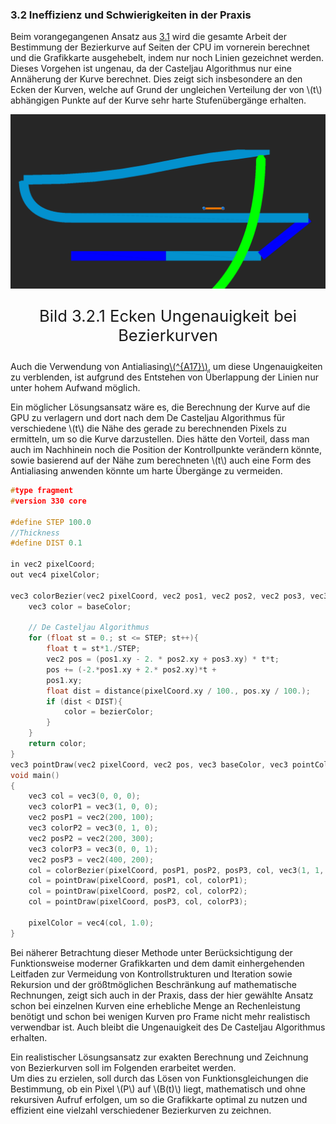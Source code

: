 ### 3.2 Ineffizienz und Schwierigkeiten in der Praxis

Beim vorangegangenen Ansatz aus [3.1](./Anwendung.md) wird die gesamte Arbeit der Bestimmung der Bezierkurve auf Seiten der CPU im vornerein berechnet und die Grafikkarte ausgehebelt, indem nur noch Linien gezeichnet werden. Dieses Vorgehen ist ungenau, da der Casteljau Algorithmus nur eine Annäherung der Kurve berechnet. Dies zeigt sich insbesondere an den Ecken der Kurven, welche auf Grund der ungleichen Verteilung der von \\(t\\) abhängigen Punkte auf der Kurve sehr harte Stufenübergänge erhalten. 

![Ecken ungenauigkeit bei Bezierkurven](../img/RailwayEdgeDistortion.png)
<p style="text-align: center; font-size: 1.6rem;">Bild 3.2.1 Ecken Ungenauigkeit bei Bezierkurven</p>

Auch die Verwendung von Antialiasing[\\(^{A17}\\)](../links.md#a17), um diese Ungenauigkeiten zu verblenden, ist aufgrund des Entstehen von Überlappung der Linien nur unter hohem Aufwand möglich. 

Ein möglicher Lösungsansatz wäre es, die Berechnung der Kurve auf die GPU zu verlagern und dort nach dem De Casteljau Algorithmus für verschiedene \\(t\\) die Nähe des gerade zu berechnenden Pixels zu ermitteln, um so die Kurve darzustellen. Dies hätte den Vorteil, dass man auch im Nachhinein noch die Position der Kontrollpunkte verändern könnte, sowie basierend auf der Nähe zum berechneten \\(t\\) auch eine Form des Antialiasing anwenden könnte um harte Übergänge zu vermeiden.

```cpp
#type fragment
#version 330 core

#define STEP 100.0
//Thickness
#define DIST 0.1

in vec2 pixelCoord;
out vec4 pixelColor;

vec3 colorBezier(vec2 pixelCoord, vec2 pos1, vec2 pos2, vec2 pos3, vec3 baseColor, vec3 bezierColor){
    vec3 color = baseColor;

    // De Casteljau Algorithmus
    for (float st = 0.; st <= STEP; st++){
        float t = st*1./STEP;
        vec2 pos = (pos1.xy - 2. * pos2.xy + pos3.xy) * t*t;
        pos += (-2.*pos1.xy + 2.* pos2.xy)*t +
        pos1.xy;
        float dist = distance(pixelCoord.xy / 100., pos.xy / 100.);
        if (dist < DIST){
            color = bezierColor;
        }
    }
    return color;
}
vec3 pointDraw(vec2 pixelCoord, vec2 pos, vec3 baseColor, vec3 pointColor){...}//SDFCircleFunc
void main()
{
    vec3 col = vec3(0, 0, 0);
    vec3 colorP1 = vec3(1, 0, 0);
    vec2 posP1 = vec2(200, 100);
    vec3 colorP2 = vec3(0, 1, 0);
    vec2 posP2 = vec2(200, 300);
    vec3 colorP3 = vec3(0, 0, 1);
    vec2 posP3 = vec2(400, 200);
    col = colorBezier(pixelCoord, posP1, posP2, posP3, col, vec3(1, 1, 1));
    col = pointDraw(pixelCoord, posP1, col, colorP1);
    col = pointDraw(pixelCoord, posP2, col, colorP2);
    col = pointDraw(pixelCoord, posP3, col, colorP3);

    pixelColor = vec4(col, 1.0);
}
```

Bei näherer Betrachtung dieser Methode unter Berücksichtigung der Funktionsweise moderner Grafikkarten und dem damit einhergehenden Leitfaden zur Vermeidung von Kontrollstrukturen und Iteration sowie Rekursion und der größtmöglichen Beschränkung auf mathematische Rechnungen, zeigt sich auch in der Praxis, dass der hier gewählte Ansatz schon bei einzelnen Kurven eine erhebliche Menge an Rechenleistung benötigt und schon bei wenigen Kurven pro Frame nicht mehr realistisch verwendbar ist. Auch bleibt die Ungenauigkeit des De Casteljau Algorithmus erhalten.

Ein realistischer Lösungsansatz zur exakten Berechnung und Zeichnung von Bezierkurven soll im Folgenden erarbeitet werden. \
Um dies zu erzielen, soll durch das Lösen von Funktionsgleichungen die Bestimmung, ob ein Pixel \\(P\\) auf \\(B(t)\\) liegt, mathematisch und ohne rekursiven Aufruf erfolgen, um so die Grafikkarte optimal zu nutzen und effizient eine vielzahl verschiedener Bezierkurven zu zeichnen.